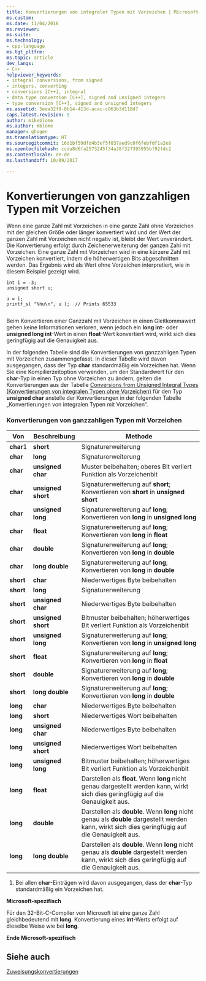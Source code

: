 ```yaml
---
title: Konvertierungen von integraler Typen mit Vorzeichen | Microsoft-Dokumentation
ms.custom: 
ms.date: 11/04/2016
ms.reviewer: 
ms.suite: 
ms.technology:
- cpp-language
ms.tgt_pltfrm: 
ms.topic: article
dev_langs:
- C++
helpviewer_keywords:
- integral conversions, from signed
- integers, converting
- conversions [C++], integral
- data type conversion [C++], signed and unsigned integers
- type conversion [C++], signed and unsigned integers
ms.assetid: 5eea32f8-8b14-413d-acac-c063b3d118d7
caps.latest.revision: 9
author: mikeblome
ms.author: mblome
manager: ghogen
ms.translationtype: HT
ms.sourcegitcommit: 16d1bf59dfd4b3ef5f037aed9c0f6febfdf1a2e8
ms.openlocfilehash: ccda8d6fa2573245f34a38f327395955bf92fdc2
ms.contentlocale: de-de
ms.lasthandoff: 10/09/2017

---
```

# <a name="conversions-from-signed-integral-types"></a>Konvertierungen von ganzzahligen Typen mit Vorzeichen
Wenn eine ganze Zahl mit Vorzeichen in eine ganze Zahl ohne Vorzeichen mit der gleichen Größe oder länger konvertiert wird und der Wert der ganzen Zahl mit Vorzeichen nicht negativ ist, bleibt der Wert unverändert. Die Konvertierung erfolgt durch Zeichenerweiterung der ganzen Zahl mit Vorzeichen. Eine ganze Zahl mit Vorzeichen wird in eine kürzere Zahl mit Vorzeichen konvertiert, indem die höherwertigen Bits abgeschnitten werden. Das Ergebnis wird als Wert ohne Vorzeichen interpretiert, wie in diesem Beispiel gezeigt wird.  
  
```  
int i = -3;  
unsigned short u;  
  
u = i;   
printf_s( "%hu\n", u );  // Prints 65533  
  
```  
  
 Beim Konvertieren einer Ganzzahl mit Vorzeichen in einen Gleitkommawert gehen keine Informationen verloren, wenn jedoch ein **long int**- oder **unsigned long int**-Wert in einen **float**-Wert konvertiert wird, wirkt sich dies geringfügig auf die Genauigkeit aus.  
  
 In der folgenden Tabelle sind die Konvertierungen von ganzzahligen Typen mit Vorzeichen zusammengefasst. In dieser Tabelle wird davon ausgegangen, dass der Typ **char** standardmäßig ein Vorzeichen hat. Wenn Sie eine Kompilierzeitoption verwenden, um den Standardwert für den **char**-Typ in einen Typ ohne Vorzeichen zu ändern, gelten die Konvertierungen aus der Tabelle [Conversions from Unsigned Integral Types (Konvertierungen von integralen Typen ohne Vorzeichen)](../c-language/conversions-from-unsigned-integral-types.md) für den Typ **unsigned char** anstelle der Konvertierungen in der folgenden Tabelle „Konvertierungen von integralen Typen mit Vorzeichen“.  
  
### <a name="conversions-from-signed-integral-types"></a>Konvertierungen von ganzzahligen Typen mit Vorzeichen  
  
|Von|Beschreibung|Methode|  
|----------|--------|------------|  
|**char**1|**short**|Signaturerweiterung|  
|**char**|**long**|Signaturerweiterung|  
|**char**|**unsigned char**|Muster beibehalten; oberes Bit verliert Funktion als Vorzeichenbit|  
|**char**|**unsigned short**|Signaturerweiterung auf **short**; Konvertieren von **short** in **unsigned short**|  
|**char**|**unsigned long**|Signaturerweiterung auf **long**; Konvertieren von **long** in **unsigned long**|  
|**char**|**float**|Signaturerweiterung auf **long**; Konvertieren von **long** in **float**|  
|**char**|**double**|Signaturerweiterung auf **long**; Konvertieren von **long** in **double**|  
|**char**|**long double**|Signaturerweiterung auf **long**; Konvertieren von **long** in **double**|  
|**short**|**char**|Niederwertiges Byte beibehalten|  
|**short**|**long**|Signaturerweiterung|  
|**short**|**unsigned char**|Niederwertiges Byte beibehalten|  
|**short**|**unsigned short**|Bitmuster beibehalten; höherwertiges Bit verliert Funktion als Vorzeichenbit|  
|**short**|**unsigned long**|Signaturerweiterung auf **long**; Konvertieren von **long** in **unsigned long**|  
|**short**|**float**|Signaturerweiterung auf **long**; Konvertieren von **long** in **float**|  
|**short**|**double**|Signaturerweiterung auf **long**; Konvertieren von **long** in **double**|  
|**short**|**long double**|Signaturerweiterung auf **long**; Konvertieren von **long** in **double**|  
|**long**|**char**|Niederwertiges Byte beibehalten|  
|**long**|**short**|Niederwertiges Wort beibehalten|  
|**long**|**unsigned char**|Niederwertiges Byte beibehalten|  
|**long**|**unsigned short**|Niederwertiges Wort beibehalten|  
|**long**|**unsigned long**|Bitmuster beibehalten; höherwertiges Bit verliert Funktion als Vorzeichenbit|  
|**long**|**float**|Darstellen als **float**. Wenn **long** nicht genau dargestellt werden kann, wirkt sich dies geringfügig auf die Genauigkeit aus.|  
|**long**|**double**|Darstellen als **double**. Wenn **long** nicht genau als **double** dargestellt werden kann, wirkt sich dies geringfügig auf die Genauigkeit aus.|  
|**long**|**long double**|Darstellen als **double**. Wenn **long** nicht genau als **double** dargestellt werden kann, wirkt sich dies geringfügig auf die Genauigkeit aus.|  
  
 1. Bei allen **char**-Einträgen wird davon ausgegangen, dass der **char**-Typ standardmäßig ein Vorzeichen hat.  
  
 **Microsoft-spezifisch**  
  
 Für den 32-Bit-C-Compiler von Microsoft ist eine ganze Zahl gleichbedeutend mit **long**. Konvertierung eines **int**-Werts erfolgt auf dieselbe Weise wie bei **long**.  
  
 **Ende Microsoft-spezifisch**  
  
## <a name="see-also"></a>Siehe auch  
 [Zuweisungskonvertierungen](../c-language/assignment-conversions.md)
